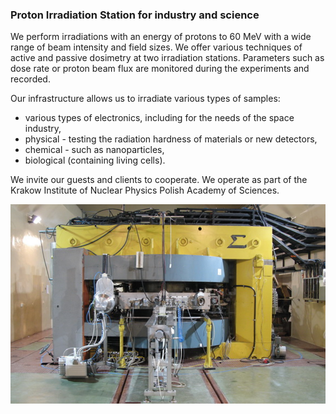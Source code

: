 ﻿---
hide:
    - toc
    - navigation
---

### Proton Irradiation Station for industry and science
We  perform irradiations with an energy of protons to 60 MeV with a wide range of beam intensity and field sizes.
We offer various techniques of active and passive dosimetry at two irradiation stations. 
Parameters such as dose rate or proton beam flux are monitored during the experiments and recorded.

Our infrastructure allows us to irradiate various types of samples:

 * various types of electronics, including for the needs of the space industry, 
 * physical - testing the radiation hardness of materials or new detectors,  
 * chemical - such as nanoparticles,  
 * biological (containing living cells).

We invite our guests and clients to cooperate.
We operate as part of the Krakow Institute of Nuclear Physics Polish Academy of Sciences. 

![AIC-144 cyclotron](img/aic.png)
